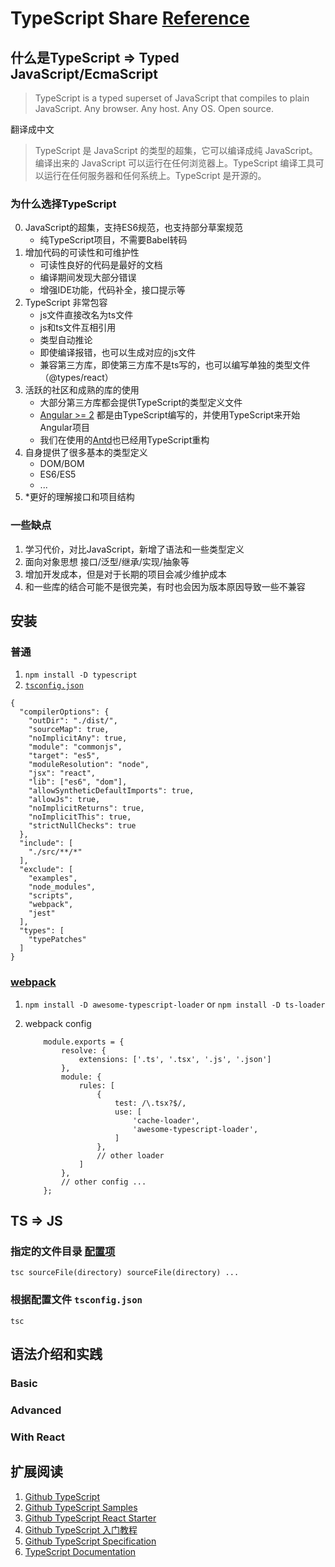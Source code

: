 # TypeScript Share [Reference](https://github.com/xcatliu/typescript-tutorial)

## 什么是TypeScript => Typed JavaScript/EcmaScript

> TypeScript is a typed superset of JavaScript that compiles to plain JavaScript. Any browser. Any host. Any OS. Open source.

翻译成中文

> TypeScript 是 JavaScript 的类型的超集，它可以编译成纯 JavaScript。编译出来的 JavaScript 可以运行在任何浏览器上。TypeScript 编译工具可以运行在任何服务器和任何系统上。TypeScript 是开源的。

### 为什么选择TypeScript
0. JavaScript的超集，支持ES6规范，也支持部分草案规范
    * 纯TypeScript项目，不需要Babel转码
1. 增加代码的可读性和可维护性
    * 可读性良好的代码是最好的文档
    * 编译期间发现大部分错误
    * 增强IDE功能，代码补全，接口提示等
2. TypeScript 非常包容
    * js文件直接改名为ts文件
    * js和ts文件互相引用
    * 类型自动推论
    * 即使编译报错，也可以生成对应的js文件
    * 兼容第三方库，即使第三方库不是ts写的，也可以编写单独的类型文件（@types/react）
3. 活跃的社区和成熟的库的使用
    * 大部分第三方库都会提供TypeScript的类型定义文件
    * [Angular >= 2](https://github.com/angular/angular) 都是由TypeScript编写的，并使用TypeScript来开始Angular项目
    * 我们在使用的[Antd](https://github.com/ant-design/ant-design/)也已经用TypeScript重构
4. 自身提供了很多基本的类型定义
    * DOM/BOM
    * ES6/ES5
    * ...
5. *更好的理解接口和项目结构

### 一些缺点
1. 学习代价，对比JavaScript，新增了语法和一些类型定义
2. 面向对象思想 接口/泛型/继承/实现/抽象等
3. 增加开发成本，但是对于长期的项目会减少维护成本
4. 和一些库的结合可能不是很完美，有时也会因为版本原因导致一些不兼容

## 安装

### 普通

1. `npm install -D typescript`
2. [`tsconfig.json`](https://www.typescriptlang.org/docs/handbook/tsconfig-json.html)
```
{
  "compilerOptions": {
    "outDir": "./dist/",
    "sourceMap": true,
    "noImplicitAny": true,
    "module": "commonjs",
    "target": "es5",
    "moduleResolution": "node",
    "jsx": "react",
    "lib": ["es6", "dom"],
    "allowSyntheticDefaultImports": true,
    "allowJs": true,
    "noImplicitReturns": true,
    "noImplicitThis": true,
    "strictNullChecks": true
  },
  "include": [
    "./src/**/*"
  ],
  "exclude": [
    "examples",
    "node_modules",
    "scripts",
    "webpack",
    "jest"
  ],
  "types": [
    "typePatches"
  ]
}

```

### [webpack](https://www.typescriptlang.org/docs/handbook/integrating-with-build-tools.html#webpack)
1. `npm install -D awesome-typescript-loader` or `npm install -D ts-loader`

2. webpack config 
    ```
        module.exports = {
            resolve: {
                extensions: ['.ts', '.tsx', '.js', '.json']
            },
            module: {
                rules: [
                    {
                        test: /\.tsx?$/,
                        use: [
                            'cache-loader',
                            'awesome-typescript-loader',
                        ]
                    },
                    // other loader 
                ]
            },
            // other config ...
        };
    ```

## TS => JS

### 指定的文件目录 [配置项](https://www.typescriptlang.org/docs/handbook/compiler-options.html)

`tsc sourceFile(directory) sourceFile(directory) ...`

### 根据配置文件 `tsconfig.json`

`tsc`

## 语法介绍和实践

### Basic
### Advanced
### With React

## 扩展阅读
1. [Github TypeScript](https://github.com/Microsoft/TypeScript)
2. [Github TypeScript Samples](https://github.com/Microsoft/TypeScriptSamples)
3. [Github TypeScript React Starter](https://github.com/Microsoft/TypeScript-React-Starter)
4. [Github TypeScript 入门教程](https://github.com/xcatliu/typescript-tutorial)
5. [Github TypeScript Specification](https://github.com/Microsoft/TypeScript/blob/master/doc/spec.md)
5. [TypeScript Documentation](https://www.typescriptlang.org/docs/home.html)

